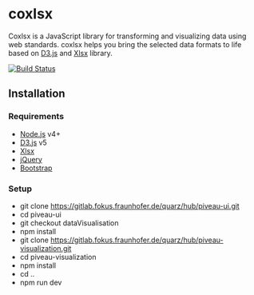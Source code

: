 # coxlsx
Coxlsx is a JavaScript library for transforming and visualizing data using web standards. coxlsx helps you bring the selected data formats to life based on [D3.js](https://d3js.org/) and [Xlsx](https://sheetjs.com/) library. 

[![Build Status](https://travis-ci.org/joemccann/dillinger.svg?branch=master)](https://www.npmjs.com/)
## Installation
### Requirements

* [Node.js](https://nodejs.org/) v4+
* [D3.js](https://d3js.org/) v5
* [Xlsx](https://sheetjs.com/)
* [jQuery](https://jquery.com/)
* [Bootstrap](https://getbootstrap.com/)

### Setup
* git clone https://gitlab.fokus.fraunhofer.de/quarz/hub/piveau-ui.git
* cd piveau-ui
* git checkout dataVisualisation
* npm install
* git clone https://gitlab.fokus.fraunhofer.de/quarz/hub/piveau-visualization.git
* cd piveau-visualization
* npm install
* cd ..
* npm run dev


